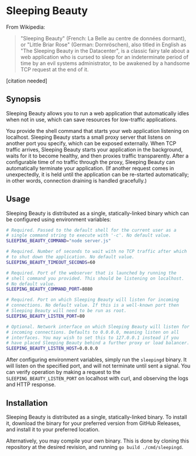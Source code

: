 # Sleeping Beauty

From Wikipedia:

> "Sleeping Beauty" (French: La Belle au centre de données dormant),
> or "Little Briar Rose" (German: Dornröschen), also titled in English
> as "The Sleeping Beauty in the Datacenter", is a classic fairy tale
> about a web application who is cursed to sleep for an indeterminate
> period of time by an evil systems administrator, to be awakened by a
> handsome TCP request at the end of it.

\[citation needed\]

## Synopsis

Sleeping Beauty allows you to run a web application that automatically
idles when not in use, which can save resources for low-traffic
applications.

You provide the shell command that starts your web application
listening on localhost. Sleeping Beauty starts a small proxy server
that listens on another port you specify, which can be exposed
externally. When TCP traffic arrives, Sleeping Beauty starts your
application in the background, waits for it to become healthy, and
then proxies traffic transparently. After a configurable time of no
traffic through the proxy, Sleeping Beauty can automatically terminate
your application. (If another request comes in unexpectedly, it is
held until the application can be re-started automatically; in other
words, connection draining is handled gracefully.)

## Usage

Sleeping Beauty is distributed as a single, statically-linked binary
which can be configured using environment variables:

```bash
# Required. Passed to the default shell for the current user as a
# single command string to execute with '-c'. No default value.
SLEEPING_BEAUTY_COMMAND="node server.js"

# Required. Number of seconds to wait with no TCP traffic after which
# to shut down the application. No default value.
SLEEPING_BEAUTY_TIMEOUT_SECONDS=60

# Required. Port of the webserver that is launched by running the
# shell command you provided. This should be listening on localhost.
# No default value.
SLEEPING_BEAUTY_COMMAND_PORT=8080

# Required. Port on which Sleeping Beauty will listen for incoming
# connections. No default value. If this is a well-known port then
# Sleeping Beauty will need to be run as root.
SLEEPING_BEAUTY_LISTEN_PORT=80

# Optional. Network interface on which Sleeping Beauty will listen for
# incoming connections. Defaults to 0.0.0.0, meaning listen on all
# interfaces. You may wish to set this to 127.0.0.1 instead if you
# have placed Sleeping Beauty behind a further proxy or load balancer.
SLEEPING_BEAUTY_LISTEN_HOST=0.0.0.0
```

After configuring environment variables, simply run the `sleepingd`
binary. It will listen on the specified port, and will not terminate
until sent a signal. You can verify operation by making a request to
the `SLEEPING_BEAUTY_LISTEN_PORT` on localhost with curl, and
observing the logs and HTTP response.

## Installation

Sleeping Beauty is distributed as a single, statically-linked binary.
To install it, download the binary for your preferred version from
GitHub Releases, and install it to your preferred location.

Alternatively, you may compile your own binary. This is done by
cloning this repository at the desired revision, and running `go build
./cmd/sleepingd`.
